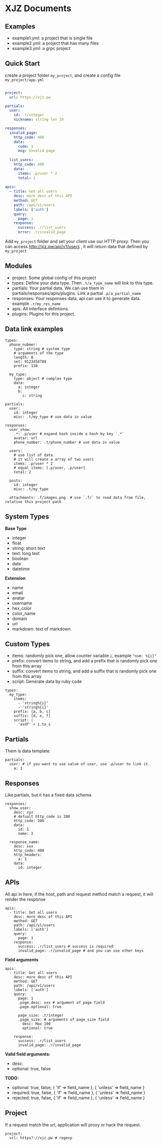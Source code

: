 XJZ Documents
=============

## Examples

* example1.yml: a project that is single file
* example2.yml: a project that has many files
* example3.yml: a grpc project


## Quick Start

create a project folder `my_project`, and create a config file `my_project/app.yml`


```yaml

project:
  url: https://xjz.pw

partials:
  user:
    id: .t/integer
    nickname: string len 10

responses:
  invalid_page:
    http_code: 400
    data:
      code: 1
      msg: Invalid page
    
  list_users:
    http_code: 400
    data:
      items: .p/user * 2
      total: 2
    
apis:
  - title: Get all users
    desc: more desc of this API
    method: GET
    path: /api/v1/users
    labels: ['auth']
    query:
      page: 1
    response:
      success: .r/list_users
      error: .r/invalid_page

```

Add `my_project` folder and set your client use our HTTP proxy. Then you can access http://xjz.pw/api/v1/users ,
it will return data that defined by `my_project`


## Modules

* project: Some global config of this project
* types: Define your data type. Then `.t/a_type_name` will link to this type.
* partials: Your partial data. We can use them in partials/responses/apis/plugins. Link a partial `.p/a_partial_name`
* responses: Your responses data, api can use it to generate data. example `.r/my_res_name`
* apis: All interface defintions.
* plugins: Plugins for this project.


## Data link examples

```
types: 
  phone_nubmer:
    type: string # system type
    # arguments of the type
    length: 8
    set: 0123456789
    prefix: 138

  my_type:
    type: object # complex type
    data:
      a: integer
      b: 
        c: string

partials:
  user: 
    id: integer
    misc: .t/my_type # use data in value

responses:
  user_show:
    .*: .p/user # expand hash inside a hash by key `.*`
    avatar: url
    phone_number: .t/phone_number # use data in value

  users:
    # use list of data.
    # it will create a array of two users
    items: .p/user * 2
    # equal items: [.p/user, .p/user]
    total: 2

  posts:
    id: integer
    misc: .t/my_type

  attachments: .f/images.png  # use `.f/` to read data from file, relative this project path
```

## System Types

**Base Type**

* integer
* float
* string: short text
* text: long text
* boolean
* date
* datetime

**Extension**

* name
* email
* avatar
* username
* hex_color
* color_name
* domain
* url
* markdown: text of markdown


## Custom Types

* items: randomly pick one, allow counter variable `i`, example `"num: %{i}"`
* prefix: convert items to string, and add a prefix that is randomly pick one from this array
* suffix: convert items to string, and add a suffix that is randomly pick one from this array
* script: Generate data by ruby code



```
types:
  my_type:
    items: 
      - 'string%{i}'
      - 'string%{i}'
    prefix: [a, b, c]
    suffix: [d, e, f]
    script: |
      'asdf' + i.to_s
```

## Partials

Them is data template.

```
partials:
  user: # if you want to use value of user, use .p/user to link it.
    a: 1
```

## Responses

Like partials, but it has a fixed data schema

```
responses:
  show_user:
    desc: xyz
    # defualt http_code is 200
    http_code: 200
    data:
      id: 1
      name: 2

  response_name:
    desc: xxx
    http_code: 400
    http_headers: 
      a: 1
    data: 
      id: integer
```

## APIs

All api in here, if the host, path and request method match a request, it will render the response

```
apis:
  - title: Get all users
    desc: more desc of this API
    method: GET
    path: /api/v1/users
    labels: ['auth']
    query:
      page: 1
    response:
      success: .r/list_users # success is required
      invalid_page: .r/invalid_page # and you can use other keys
```

**Field arguments**

```
apis:
  - title: Get all users
    desc: more desc of this API
    method: GET
    path: /api/v1/users
    labels: ['auth']
    query:
      page: 1
      .page.desc: xxx # argument of page field
      .page.optional: true

      page_size: .t/integer
      .page_size: # arguments of page_size field
        desc: Max 100
        optional: true

    response:
      success: .r/list_users
      invalid_page: .r/invalid_page
```

**Valid field arguments:**

* desc:
* optional: true, false

**TODO:**

* optional: true, false, { 'if' => field_name }, { 'unless' => field_name }
* required: true, false, { 'if' => field_name }, { 'unless' => field_name }
* rejected: true, false, { 'if' => field_name }, { 'unless' => field_name }


## Project

If a request match the url, application will proxy or hack the request.

```
project:
  url: https?://xjz.pw # regexp
```
